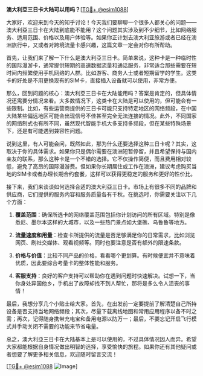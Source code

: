 **澳大利亞三日卡大陆可以用吗？**[[TG💪+ @esim1088](https://t.me/s/esim1088)]

大家好，欢迎来到今天的知乎讨论！今天我们要聊聊一个很多人都关心的问题——澳大利亞三日卡在大陆到底能不能用？这个问题其实涉及到不少细节，比如网络服务、适用范围、价格以及用户体验等。如果你正计划去澳大利亚旅游或者已经在澳洲旅行中，又或者对跨境流量卡感兴趣，这篇文章一定会对你有所帮助。

首先，让我们来了解一下什么是澳大利亞三日卡。简单来说，这种卡是一种临时性的国际漫游卡，通常提供短期的高速数据流量和通话服务，非常适合那些需要在短时间内频繁使用手机网络的人群。比如游客、商务人士或者短期留学的学生。这类卡的好处是不用更换现有的SIM卡，直接插入设备就可以使用，非常方便。

那么，回到问题的核心：澳大利亞三日卡在大陆能用吗？答案是肯定的，但具体情况还需要分情况来看。大多数情况下，这类卡在大陆是可以使用的，但可能会有一些限制。比如，有些运营商提供的三日卡可能只支持特定地区的网络频段，在中国大陆某些偏远地区可能会出现信号不佳甚至完全无法连接的情况。此外，不同国家的网络制式也有所不同，虽然现代智能手机大多支持多频段，但在某些特殊场景下，还是有可能遇到兼容性问题。

说到这里，有人可能会问，既然如此，那为什么还要选择这种三日卡呢？其实，这取决于你的具体需求。如果你只是偶尔需要在澳洲短暂停留，并且希望保持与国内亲友的联系，那么这种卡是一个不错的选择。它不仅操作简便，而且费用相对较低，避免了高昂的国际漫游费。但如果你长期居住或工作在澳洲，建议考虑购买当地的SIM卡或者办理长期合约套餐，这样可以获得更稳定的服务和更好的性价比。

接下来，我们来谈谈如何选择合适的澳大利亞三日卡。市场上有很多不同的品牌和供应商，它们提供的服务内容和服务质量各有千秋。在挑选时，你需要关注以下几个方面：

1. **覆盖范围**：确保所选卡的网络覆盖范围包括你计划访问的所有区域。特别是像悉尼、墨尔本这样的大城市，以及一些热门景点如大堡礁、乌鲁鲁等地方。
   
2. **流量速度和用量**：检查卡所提供的流量是否足够满足你的日常需求，比如浏览网页、刷社交媒体、观看视频等。同时也要注意是否有额外的限速条款。

3. **价格与价值**：比较不同产品的价格，看看哪个更划算。有时候便宜并不意味着优质，因此要综合考量卡的整体性能和服务。

4. **客服支持**：良好的客户支持可以帮助你在遇到问题时快速解决。试想一下，当你身处异国他乡，手机出了故障却找不到人帮忙，那将是多么令人沮丧的事情！

最后，我想分享几个小贴士给大家。首先，在出发前一定要提前了解清楚自己所持设备是否支持当地网络频段；其次，尽量下载离线地图和常用应用程序以备不时之需；再次，记得随身携带充电宝和备用电源以防万一；最后，不要忘记开启飞行模式并手动关闭不需要的功能来节省电量。

总之，澳大利亞三日卡在大陆基本上是可以使用的，不过具体情况因人而异。希望大家都能根据自身情况做出明智的选择，享受愉快的旅程。如果你还有其他疑问或者想要了解更多相关信息，欢迎随时留言交流！

[[TG💪+ @esim1088](https://t.me/s/esim1088) ![Image](https://i.postimg.cc/4NQfJmqS/Snipaste-2025-05-13-00-14-12.png)]